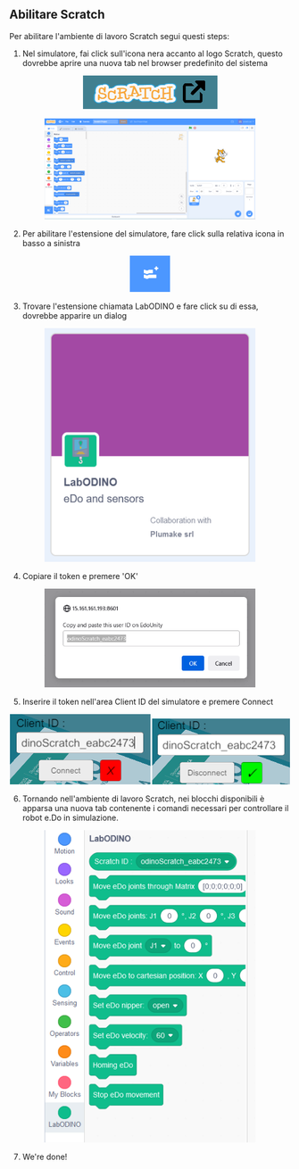 ## Abilitare Scratch

Per abilitare l'ambiente di lavoro Scratch segui questi steps:

1. Nel simulatore, fai click sull'icona nera accanto al logo Scratch, questo dovrebbe aprire una nuova tab nel browser predefinito del sistema

<p align="center">
    <img src="assets/scratch_icon.png" />
</p>

<p align="center">
    <img src="assets/main_interface.png" style="max-width: 75%" />
</p>

2. Per abilitare l'estensione del simulatore, fare click sulla relativa icona in basso a sinistra

<p align="center">
    <img src="assets/extensions.png" style="max-width: 75%" />
</p>

3. Trovare l'estensione chiamata LabODINO e fare click su di essa, dovrebbe apparire un dialog

<p align="center">
    <img src="assets/odino_extension.png" style="max-width: 75%" />
</p>

4. Copiare il token e premere 'OK'

<p align="center">
    <img src="assets/dialog.png" style="max-width: 75%" />
</p>

5. Inserire il token nell'area Client ID del simulatore e premere Connect

<p align="center">
    <img src="assets/client_id.png" style="max-width: 75%" />
    <img src="assets/connected.png" style="max-width: 75%" />
</p>

6. Tornando nell'ambiente di lavoro Scratch, nei blocchi disponibili è apparsa una nuova tab contenente i comandi necessari per controllare il robot e.Do in simulazione.

<p align="center">
    <img src="assets/blocks.png" style="max-width: 75%" />
</p>

7. We're done!